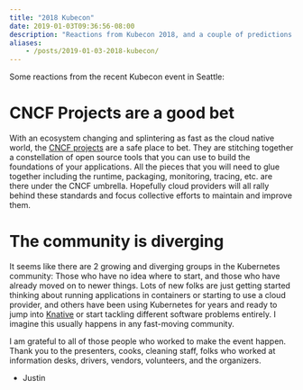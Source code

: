 ```yaml
---
title: "2018 Kubecon"
date: 2019-01-03T09:36:56-08:00
description: "Reactions from Kubecon 2018, and a couple of predictions for the future, from our roving correspondent, Justin Domingus."
aliases:
    - /posts/2019-01-03-2018-kubecon/
---
```


Some reactions from the recent Kubecon event in Seattle:

# CNCF Projects are a good bet

With an ecosystem changing and splintering as fast as the cloud native world, the [CNCF projects](https://www.cncf.io/projects/) are a safe place to bet. They are stitching together a constellation of open source tools that you can use to build the foundations of your applications. All the pieces that you will need to glue together including the runtime, packaging, monitoring, tracing, etc. are there under the CNCF umbrella. Hopefully cloud providers will all rally behind these standards and focus collective efforts to maintain and improve them.

# The community is diverging

It seems like there are 2 growing and diverging groups in the Kubernetes community: Those who have no idea where to start, and those who have already moved on to newer things. Lots of new folks are just getting started thinking about running applications in containers or starting to use a cloud provider, and others have been using Kubernetes for years and ready to jump into [Knative](https://github.com/knative/) or start tackling different software problems entirely. I imagine this usually happens in any fast-moving community.

I am grateful to all of those people who worked to make the event happen. Thank you to the presenters, cooks, cleaning staff, folks who worked at information desks, drivers, vendors, volunteers, and the organizers.

- Justin

<!--more-->

